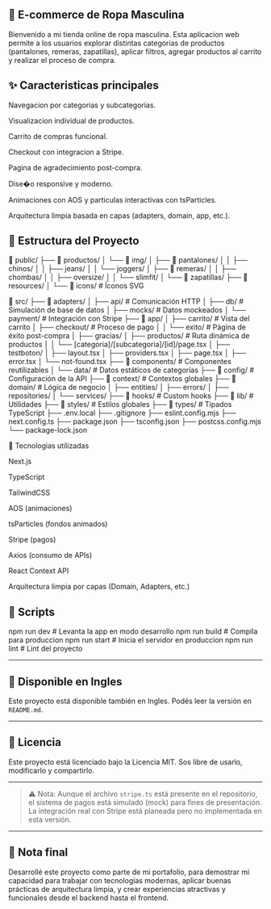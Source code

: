 ##  🧥  E-commerce de Ropa Masculina
Bienvenido a mi tienda online de ropa masculina. Esta aplicacion web permite a los usuarios explorar distintas categorias de productos (pantalones, remeras, zapatillas), aplicar filtros, agregar productos al carrito y realizar el proceso de compra.

## ✨ Caracteristicas principales
Navegacion por categorias y subcategorias.

Visualizacion individual de productos.

Carrito de compras funcional.

Checkout con integracion a Stripe.

Pagina de agradecimiento post-compra.

Dise�o responsive y moderno.

Animaciones con AOS y particulas interactivas con tsParticles.

Arquitectura limpia basada en capas (adapters, domain, app, etc.).

##  📁 Estructura del Proyecto

📂 public/
├── 📁 productos/
│   └── 📁 img/
│       ├── 📁 pantalones/
│       │   ├── chinos/
│       │   ├── jeans/
│       │   └── joggers/
│       ├── 📁 remeras/
│       │   ├── chombas/
│       │   ├── oversize/
│       │   └── slimfit/
│       └── 📁 zapatillas/
├── 📁 resources/
│   └── 📁 icons/               # Íconos SVG

📂 src/
├── 📁 adapters/
│   ├── api/                   # Comunicación HTTP
│   ├── db/                    # Simulación de base de datos
│   ├── mocks/                 # Datos mockeados
│   └── payment/               # Integración con Stripe
├── 📁 app/
│   ├── carrito/               # Vista del carrito
│   ├── checkout/              # Proceso de pago
│   │   └── exito/             # Página de éxito post-compra
│   ├── gracias/
│   ├── productos/             # Ruta dinámica de productos
│   │   └── [categoria]/[subcategoria]/[id]/page.tsx
│   ├── testboton/
│   ├── layout.tsx
│   ├── providers.tsx
│   ├── page.tsx
│   ├── error.tsx
│   └── not-found.tsx
├── 📁 components/             # Componentes reutilizables
│   └── data/                  # Datos estáticos de categorías
├── 📁 config/                 # Configuración de la API
├── 📁 context/                # Contextos globales
├── 📁 domain/                 # Lógica de negocio
│   ├── entities/
│   ├── errors/
│   ├── repositories/
│   └── services/
├── 📁 hooks/                  # Custom hooks
├── 📁 lib/                    # Utilidades
├── 📁 styles/                 # Estilos globales
├── 📁 types/                  # Tipados TypeScript
├── .env.local
├── .gitignore
├── eslint.config.mjs
├── next.config.ts
├── package.json
├── tsconfig.json
├── postcss.config.mjs
└── package-lock.json

🧩  Tecnologias utilizadas

Next.js

TypeScript

TailwindCSS

AOS (animaciones)

tsParticles (fondos animados)

Stripe (pagos)

Axios (consumo de APIs)

React Context API

Arquitectura limpia por capas (Domain, Adapters, etc.)

## 🚀 Scripts

npm run dev       # Levanta la app en modo desarrollo
npm run build     # Compila para produccion
npm run start     # Inicia el servidor en produccion
npm run lint      # Lint del proyecto

----

## 📘 Disponible en Ingles

Este proyecto está disponible también en Ingles. Podés leer la versión en `README.md`.

---

## 📄 Licencia

Este proyecto está licenciado bajo la Licencia MIT. Sos libre de usarlo, modificarlo y compartirlo.

---

> ⚠️ Nota: Aunque el archivo `stripe.ts` está presente en el repositorio, el sistema de pagos está simulado (mock) para fines de presentación. La integración real con Stripe está planeada pero no implementada en esta versión.

---

## 🙌 Nota final

Desarrollé este proyecto como parte de mi portafolio, para demostrar mi capacidad para trabajar con tecnologías modernas, aplicar buenas prácticas de arquitectura limpia, y crear experiencias atractivas y funcionales desde el backend hasta el frontend.
